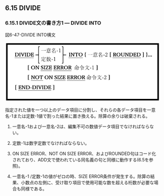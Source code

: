 ## 6.15 DIVIDE
### 6.15.1 DIVIDE文の書き方1 ― DIVIDE INTO

図6-47-DIVIDE INTO構文

![alt text](Image/6-47-Divide.png)

指定された値を一つ以上のデータ項目に分割し、それらの各データ項目を一意名-1または定数-1値で割った結果に置き換える。除算の余りは破棄される。

1. 一意名-1および一意名-2は、編集不可の数値データ項目でなければならない。

2. 定数-1は数字定数でなければならない。

3. ON SIZE ERROR、NOT ON SIZE ERROR、およびROUNDED句はコード化されており、ADD文で使われている同名義の句と同様に動作する(6.5を参照)。

4. 一意名-1 /定数-1の値がゼロの時、SIZE ERROR条件が発生する。除算の結果、小数点の左側に、受け取り項目で使用可能な数を超える桁数が必要な場合も同様である。
